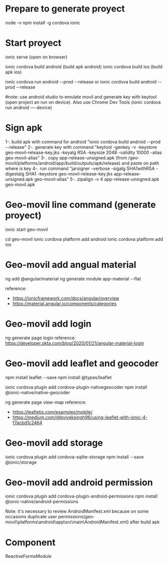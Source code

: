 # Prepare to generate proyect

node -v
npm install -g cordova ionic

# Start proyect

ionic serve (open on browser)

ionic cordova build android (build apk android)
ionic cordova build ios (build apk ios)

ionic cordova run android --prod --release
or
ionic cordova build android --prod --release

#note: use android studio to emulate movil and generate key with keytool (open project an run on device). Also use Chrome Dev Tools (ionic cordova run android —-device)

# Sign apk

1-. build apk with command for android "ionic cordova build android --prod --release"
2-. generate key with command "keytool -genkey -v -keystore geo-movil-release-key.jks -keyalg RSA -keysize 2048 -validity 10000 -alias geo-movil-alias"
3-. copy app-release-unsigned.apk (from /geo-movil/platforms/android/app/build/outputs/apk/release) and paste on path where is key
4-. run command "jarsigner -verbose -sigalg SHA1withRSA -digestalg SHA1 -keystore geo-movil-release-key.jks app-release-unsigned.apk geo-movil-alias"
5-. zipalign -v 4 app-release-unsigned.apk geo-movil.apk

# Geo-movil line command (generate proyect)

ionic start geo-movil 

cd geo-movil
ionic cordova platform add android
ionic cordova platform add ios

# Geo-movil add angual material

ng add @angular/material
ng generate module app-material --flat

reference:
- https://ionicframework.com/docs/angular/overview
- https://material.angular.io/components/categories

# Geo-movil add login

ng generate page login
reference: https://developer.okta.com/blog/2020/01/21/angular-material-login

# Geo-movil add leaflet and geocoder

npm install leaflet --save
npm install @types/leaflet

ionic cordova plugin add cordova-plugin-nativegeocoder
npm install @ionic-native/native-geocoder

ng generate page view-map
reference: 
- https://leafletjs.com/examples/mobile/
- https://medium.com/@bviveksingh96/using-leaflet-with-ionic-4-f7acbd1c2464

# Geo-movil add storage

ionic cordova plugin add cordova-sqlite-storage
npm install --save @ionic/storage

# Geo-movil add android permission

ionic cordova plugin add cordova-plugin-android-permissions
npm install @ionic-native/android-permissions

Note: it's necessary to review AndroidManifest.xml because on some occasions duplicate user permissions(geo-movil\platforms\android\app\src\main\AndroidManifest.xml) after build apk

# Component 


ReactiveFormsModule